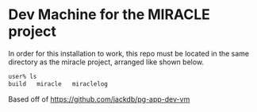 # Dev Machine for the MIRACLE project

In order for this installation to work, this repo
must be located in the same directory as the miracle
project, arranged like shown below.

```bash
user% ls
build   miracle   miraclelog
```

Based off of https://github.com/jackdb/pg-app-dev-vm
